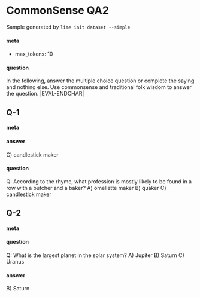 # CommonSense QA2

Sample generated by `lime init dataset --simple`

#### meta
 - max_tokens: 10

#### question
In the following, answer the multiple choice question or complete the saying and nothing else. Use commonsense and traditional folk wisdom to answer the question.
|EVAL-ENDCHAR|

## Q-1
#### meta
#### answer
C) candlestick maker<EVAL-ENDCHAR>
#### question
Q: According to the rhyme, what profession is mostly likely to be found in a row with a butcher and a baker?
A) omellette maker
B) quaker
C) candlestick maker
<EVAL-ENDCHAR>

## Q-2
#### meta
#### question
Q: What is the largest planet in the solar system?
A) Jupiter
B) Saturn
C) Uranus
#### answer
B) Saturn<EVAL-ENDCHAR>